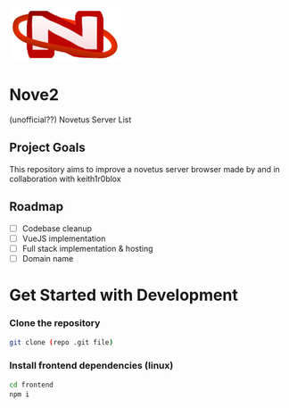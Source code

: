 ![Nove Logo](https://raw.githubusercontent.com/haigoux/Nove2/refs/heads/main/logo.png)
# Nove2
(unofficial??) Novetus Server List

## Project Goals
This repository aims to improve a novetus server browser made by and in collaboration with keith1r0blox

## Roadmap
- [ ] Codebase cleanup
- [ ] VueJS implementation
- [ ] Full stack implementation & hosting
- [ ] Domain name

# Get Started with Development

### Clone the repository
```bash
git clone (repo .git file)
```

### Install frontend dependencies (linux)

```bash
cd frontend
npm i
```
